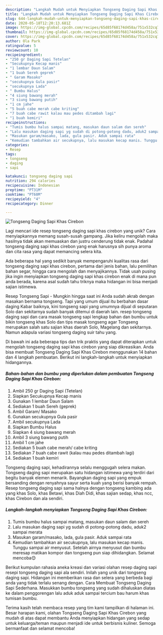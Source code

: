 ```yaml
---
description: "Langkah Mudah untuk Menyiapkan Tongseng Daging Sapi Khas Cirebon, Enak"
title: "Langkah Mudah untuk Menyiapkan Tongseng Daging Sapi Khas Cirebon, Enak"
slug: 644-langkah-mudah-untuk-menyiapkan-tongseng-daging-sapi-khas-cirebon-enak
date: 2020-05-18T12:20:13.681Z
image: https://img-global.cpcdn.com/recipes/65d85f68174d458a/751x532cq70/tongseng-daging-sapi-khas-cirebon-foto-resep-utama.jpg
thumbnail: https://img-global.cpcdn.com/recipes/65d85f68174d458a/751x532cq70/tongseng-daging-sapi-khas-cirebon-foto-resep-utama.jpg
cover: https://img-global.cpcdn.com/recipes/65d85f68174d458a/751x532cq70/tongseng-daging-sapi-khas-cirebon-foto-resep-utama.jpg
author: Ola Park
ratingvalue: 5
reviewcount: 10
recipeingredient:
- "250 gr Daging Sapi Tetelan"
- "Secukupnya Kecap manis"
- "1 lembar Daun Salam"
- "1 buah Sereh geprek"
- " Garam Masako"
- "secukupnya Gula pasir"
- "secukupnya Lada"
- " Bumbu Halus"
- "4 siung bawang merah"
- "3 siung bawang putih"
- "1 cm jahe"
- "5 buah cabe merah cabe kriting"
- "7 buah cabe rawit kalau mau pedes ditambah lagi"
- "1 buah kemiri"
recipeinstructions:
- "Tumis bumbu halus sampai matang, masukan daun salam dan sereh"
- "Lalu masukan daging sapi yg sudah di potong-potong dadu, aduk2 sampai merata"
- "Masukan garam/masako, lada, gula pasir. Aduk sampai rata"
- "Kemudian tambahkan air secukupnya, lalu masukan kecap manis. Tunggu sampai air menyusut. Setelah airnya menyusut dan bumbu meresap matikan kompor dan tongseng pun siap dihidangkan. Selamat mencoba😊"
categories:
- Resep
tags:
- tongseng
- daging
- sapi

katakunci: tongseng daging sapi 
nutrition: 294 calories
recipecuisine: Indonesian
preptime: "PT31M"
cooktime: "PT60M"
recipeyield: "4"
recipecategory: Dinner

---
```



![Tongseng Daging Sapi Khas Cirebon](https://img-global.cpcdn.com/recipes/65d85f68174d458a/751x532cq70/tongseng-daging-sapi-khas-cirebon-foto-resep-utama.jpg)

Lagi mencari ide resep tongseng daging sapi khas cirebon yang unik? Cara menyiapkannya memang susah-susah gampang. Jika keliru mengolah maka hasilnya tidak akan memuaskan dan justru cenderung tidak enak. Padahal tongseng daging sapi khas cirebon yang enak harusnya sih punya aroma dan cita rasa yang dapat memancing selera kita.

Ada beberapa hal yang sedikit banyak mempengaruhi kualitas rasa dari tongseng daging sapi khas cirebon, pertama dari jenis bahan, lalu pemilihan bahan segar, hingga cara mengolah dan menyajikannya. Tidak usah pusing jika ingin menyiapkan tongseng daging sapi khas cirebon enak di mana pun anda berada, karena asal sudah tahu triknya maka hidangan ini bisa menjadi sajian istimewa.

Resep Tongseng Sapi - Mungkin hingga saat ini Anda sudah akrab dengan masakan bernama tongseng. Tapi yang umum dijual itu berbahan dasar daging Kabar baiknya, kini tongseng sapi yang umumnya dijual di seputaran Solo dan sekitarnya sudah banyak ditemui di daerah lain. resep tongseng daging sapi dan cara masak tongseng sapi lengkap bahan dan bumbu untuk bikin tongseng khas Solo dan tips masak tongseng agar Tongseng merupakan salah satu sajian khas daerah Solo, Magelang dan sekitarnya. Namun adapula variasi tongseng daging suir tahu yang.


Di bawah ini ada beberapa tips dan trik praktis yang dapat diterapkan untuk mengolah tongseng daging sapi khas cirebon yang siap dikreasikan. Anda bisa membuat Tongseng Daging Sapi Khas Cirebon menggunakan 14 bahan dan 4 langkah pembuatan. Berikut ini langkah-langkah untuk menyiapkan hidangannya.

<!--inarticleads1-->

##### Bahan-bahan dan bumbu yang diperlukan dalam pembuatan Tongseng Daging Sapi Khas Cirebon:

1. Ambil 250 gr Daging Sapi (Tetelan)
1. Siapkan Secukupnya Kecap manis
1. Gunakan 1 lembar Daun Salam
1. Sediakan 1 buah Sereh (geprek)
1. Ambil  Garam/ Masako
1. Gunakan secukupnya Gula pasir
1. Ambil secukupnya Lada
1. Siapkan  Bumbu Halus
1. Siapkan 4 siung bawang merah
1. Ambil 3 siung bawang putih
1. Ambil 1 cm jahe
1. Sediakan 5 buah cabe merah/ cabe kriting
1. Sediakan 7 buah cabe rawit (kalau mau pedes ditambah lagi)
1. Sediakan 1 buah kemiri


Tongseng daging sapi, kehadirannya selalu menggugah selera makan. Tongseng daging sapi merupakan satu hidangan istimewa yang terdiri dari begitu banyak elemen menarik. Bayangkan daging sapi yang empuk bersanding dengan renyahnya sayur serta kuah yang berisi banyak rempah. Resep tongseng daging sapi sama halnya dengan tongseng kambing ada yang khas Solo, khas Betawi, khas Diah Didi, khas sajian sedap, khas ncc, khas Cirebon dan ala sendiri. 

<!--inarticleads2-->

##### Langkah-langkah menyiapkan Tongseng Daging Sapi Khas Cirebon:

1. Tumis bumbu halus sampai matang, masukan daun salam dan sereh
1. Lalu masukan daging sapi yg sudah di potong-potong dadu, aduk2 sampai merata
1. Masukan garam/masako, lada, gula pasir. Aduk sampai rata
1. Kemudian tambahkan air secukupnya, lalu masukan kecap manis. Tunggu sampai air menyusut. Setelah airnya menyusut dan bumbu meresap matikan kompor dan tongseng pun siap dihidangkan. Selamat mencoba😊


Berikut kumpulan rahasia aneka kreasi dan variasi olahan resep daging sapi resepi tongseng daging sapi ala sendiri. Inilah yang unik dari tongseng daging sapi. Hidangan ini memberikan rasa dan selera yang berbeda bagi anda yang tidak terlalu senang dengan. Cara Membuat Tongseng Daging Sapi Sederhana. Masukkan bumbu tongseng yang sudah dihaluskan diatas ke dalam penggorengan lalu aduk aduk sampai tercium bau harum khas tumisan bumbu. 

Terima kasih telah membaca resep yang tim kami tampilkan di halaman ini. Besar harapan kami, olahan Tongseng Daging Sapi Khas Cirebon yang mudah di atas dapat membantu Anda menyiapkan hidangan yang sedap untuk keluarga/teman maupun menjadi ide untuk berbisnis kuliner. Semoga bermanfaat dan selamat mencoba!
